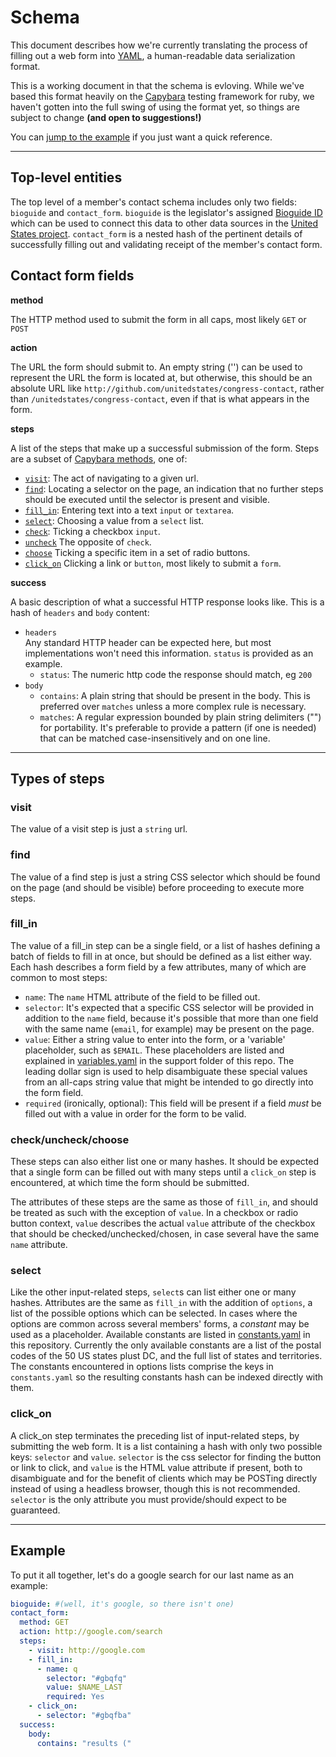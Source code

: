 # Schema

This document describes how we're currently translating the process of filling out a web form into [YAML](http://www.yaml.org/), a human-readable data serialization format.

This is a working document in that the schema is evloving. While we've based this format heavily on the [Capybara](http://jnicklas.github.io/capybara/) testing framework for ruby, we haven't gotten into the full swing of using the format yet, so things are subject to change **(and open to suggestions!)**

You can [jump to the example](#example) if you just want a quick reference.

---

## Top-level entities

The top level of a member's contact schema includes only two fields: `bioguide` and `contact_form`.
`bioguide` is the legislator's assigned [Bioguide ID](http://bioguide.congress.gov) which can be used to connect this data to other data sources in the [United States project](https://github.com/unitedstates).
`contact_form` is a nested hash of the pertinent details of successfully filling out and validating receipt of the member's contact form.

## Contact form fields

**method**

The HTTP method used to submit the form in all caps, most likely `GET` or `POST`

**action**

The URL the form should submit to. An empty string ('') can be used to represent the URL the form is located at, but otherwise, this should be an absolute URL like `http://github.com/unitedstates/congress-contact`, rather than `/unitedstates/congress-contact`, even if that is what appears in the form.

**steps**

A list of the steps that make up a successful submission of the form. Steps are
a subset of [Capybara methods](http://rubydoc.info/github/jnicklas/capybara/master#Interacting_with_forms), one of:

- [`visit`](#visit): The act of navigating to a given url.
- [`find`](#find): Locating a selector on the page, an indication that no further 
    steps should be executed until the selector is present and visible.
- [`fill_in`](#fill_in): Entering text into a text `input` or `textarea`.
- [`select`](#select): Choosing a value from a `select` list.
- [`check`](#checkuncheckchoose): Ticking a checkbox `input`.
- [`uncheck`](#checkuncheckchoose) The opposite of `check`.
- [`choose`](#checkuncheckchoose) Ticking a specific item in a set of radio 
    buttons.
- [`click_on`](#select) Clicking a link or `button`, most likely to submit a 
    `form`.

**success**

A basic description of what a successful HTTP response looks like. This is a hash of `headers` and `body` content:

- `headers`  
    Any standard HTTP header can be expected here, but most implementations won't 
    need this information. `status` is provided as an example.
  - `status`: The numeric http code the response should match, eg `200`
- `body`
  - `contains`: A plain string that should be present in the body. This is 
    preferred over `matches` unless a more complex rule is necessary.
  - `matches`: A regular expression bounded by plain string delimiters ("") for portability. It's preferable to provide a pattern (if one is needed) that can 
    be matched case-insensitively and on one line.

---

## Types of steps

### visit

The value of a visit step is just a `string` url.

### find

The value of a find step is just a string CSS selector which should be found on the page (and should be visible) before proceeding to execute more steps.

### fill_in

The value of a fill_in step can be a single field, or a list of hashes defining a batch of fields to fill in at once, but should be defined as a list either way. Each hash describes a form field by a few attributes, many of which are common to most steps:

- `name`: The `name` HTML attribute of the field to be filled out.
- `selector`: It's expected that a specific CSS selector will be provided in 
    addition to the `name` field, because it's possible that more than one field 
    with the same name (`email`, for example) may be present on the page.
- `value`: Either a string value to enter into the form, or a 'variable' 
    placeholder, such as `$EMAIL`. These placeholders are listed and explained in 
    [variables.yaml](../support/variables.yaml) in the support folder of this repo.
    The leading dollar sign is used to help disambiguate these special values from 
    an all-caps string value that might be intended to go directly into the form 
    field.
- `required` (ironically, optional): This field will be present if a field *must* 
    be filled out with a value in order for the form to be valid.

### check/uncheck/choose

These steps can also either list one or many hashes. It should be expected that a single form can be filled out with many steps until a `click_on` step is encountered, at which time the form should be submitted.

The attributes of these steps are the same as those of `fill_in`, and should be treated as such with the exception of `value`. In a checkbox or radio button context, `value` describes the actual `value` attribute of the checkbox that should be checked/unchecked/chosen, in case several have the same `name` attribute.

### select

Like the other input-related steps, `select`s can list either one or many hashes. Attributes are the same as `fill_in` with the addition of `options`, a list of the possible options which can be selected. In cases where the options are common across several members' forms, a *constant* may be used as a placeholder. Available constants are listed in [constants.yaml](../support/constants.yaml) in this repository. Currently the only available constants are a list of the postal codes of the 50 US states plust DC, and the full list of states and territories. The constants encountered in options lists comprise the keys in `constants.yaml` so the resulting constants hash can be indexed directly with them.

### click_on 

A click_on step terminates the preceding list of input-related steps, by submitting the web form. It is a list containing a hash with only two possible keys: `selector` and `value`. `selector` is the css selector for finding the button or link to click, and `value` is the HTML value attribute if present, both to disambiguate and for the benefit of clients which may be POSTing directly instead of using a headless browser, though this is not recommended. `selector` is the only attribute you must provide/should expect to be guaranteed.

---

## Example

To put it all together, let's do a google search for our last name as an example:

```YAML
bioguide: #(well, it's google, so there isn't one)
contact_form:
  method: GET
  action: http://google.com/search
  steps:
    - visit: http://google.com
    - fill_in:
      - name: q
        selector: "#gbqfq"
        value: $NAME_LAST
        required: Yes
    - click_on:
      - selector: "#gbqfba"
  success:
    body:
      contains: "results ("
```
      